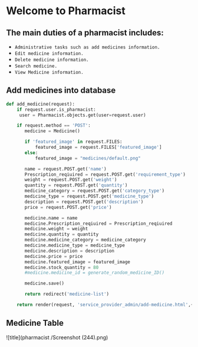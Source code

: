 # Welcome to Pharmacist

## The main duties of a pharmacist includes:

- `Administrative tasks such as add medicines information.`
- `Edit medicine information.`
- `Delete medicine information.`
- `Search medicine.`
- `View Medicine information.`

## Add medicines into database

```python
def add_medicine(request):
    if request.user.is_pharmacist:
     user = Pharmacist.objects.get(user=request.user)

    if request.method == 'POST':
       medicine = Medicine()

       if 'featured_image' in request.FILES:
           featured_image = request.FILES['featured_image']
       else:
           featured_image = "medicines/default.png"

       name = request.POST.get('name')
       Prescription_reqiuired = request.POST.get('requirement_type')
       weight = request.POST.get('weight')
       quantity = request.POST.get('quantity')
       medicine_category = request.POST.get('category_type')
       medicine_type = request.POST.get('medicine_type')
       description = request.POST.get('description')
       price = request.POST.get('price')

       medicine.name = name
       medicine.Prescription_reqiuired = Prescription_reqiuired
       medicine.weight = weight
       medicine.quantity = quantity
       medicine.medicine_category = medicine_category
       medicine.medicine_type = medicine_type
       medicine.description = description
       medicine.price = price
       medicine.featured_image = featured_image
       medicine.stock_quantity = 80
       #medicine.medicine_id = generate_random_medicine_ID()

       medicine.save()

       return redirect('medicine-list')

    return render(request, 'service_provider_admin/add-medicine.html',{'admin': user})
```

## Medicine Table

![title](pharmacist /Screenshot (244).png)
